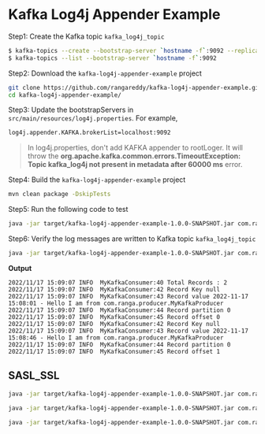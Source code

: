 # Kafka Log4j Appender Example

Step1: Create the Kafka topic `kafka_log4j_topic`

```sh
$ kafka-topics --create --bootstrap-server `hostname -f`:9092 --replication-factor 1 --partitions 3 --topic kafka_log4j_topic
$ kafka-topics --list --bootstrap-server `hostname -f`:9092
```

Step2: Download the `kafka-log4j-appender-example` project

```sh
git clone https://github.com/rangareddy/kafka-log4j-appender-example.git
cd kafka-log4j-appender-example/
```

Step3: Update the bootstrapServers in `src/main/resources/log4j.properties`. For example,

```sh
log4j.appender.KAFKA.brokerList=localhost:9092
```

> In log4j.properties, don't add KAFKA appender to rootLoger. It will throw the **org.apache.kafka.common.errors.TimeoutException: Topic kafka_log4j not present in metadata after 60000 ms** error.

Step4: Build the `kafka-log4j-appender-example` project

```sh
mvn clean package -DskipTests
```

Step5: Run the following code to test

```sh
java -jar target/kafka-log4j-appender-example-1.0.0-SNAPSHOT.jar com.ranga.KafkaLog4jAppenderApp
```

Step6: Verify the log messages are written to Kafka topic `kafka_log4j_topic`

```sh
java -jar target/kafka-log4j-appender-example-1.0.0-SNAPSHOT.jar com.ranga.consumer.MyKafkaConsumer
```

**Output**

```shell
2022/11/17 15:09:07 INFO  MyKafkaConsumer:40 Total Records : 2
2022/11/17 15:09:07 INFO  MyKafkaConsumer:42 Record Key null
2022/11/17 15:09:07 INFO  MyKafkaConsumer:43 Record value 2022-11-17 15:08:01 - Hello I am from com.ranga.producer.MyKafkaProducer
2022/11/17 15:09:07 INFO  MyKafkaConsumer:44 Record partition 0
2022/11/17 15:09:07 INFO  MyKafkaConsumer:45 Record offset 0
2022/11/17 15:09:07 INFO  MyKafkaConsumer:42 Record Key null
2022/11/17 15:09:07 INFO  MyKafkaConsumer:43 Record value 2022-11-17 15:08:46 - Hello I am from com.ranga.producer.MyKafkaProducer
2022/11/17 15:09:07 INFO  MyKafkaConsumer:44 Record partition 0
2022/11/17 15:09:07 INFO  MyKafkaConsumer:45 Record offset 1
```

## SASL_SSL

```sh
java -jar target/kafka-log4j-appender-example-1.0.0-SNAPSHOT.jar com.ranga.producer.MyKafkaProducerSaslSsl
```

```sh
java -jar target/kafka-log4j-appender-example-1.0.0-SNAPSHOT.jar com.ranga.consumer.MyKafkaConsumerSaslSsl
```

```sh
java -jar target/kafka-log4j-appender-example-1.0.0-SNAPSHOT.jar com.ranga.KafkaLog4jAppenderSaslSslApp
```